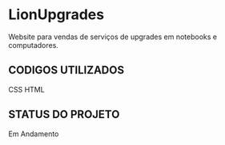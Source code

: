 # LionUpgrades
Website para vendas de serviços de upgrades em notebooks e computadores. 
## CODIGOS UTILIZADOS
CSS
HTML
## STATUS DO PROJETO
Em Andamento
